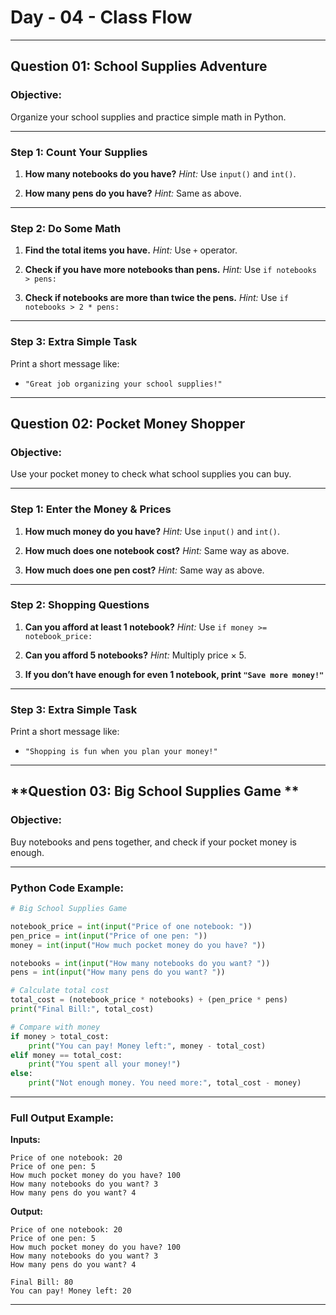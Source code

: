 # **Day - 04 - Class Flow**

---

## **Question 01: School Supplies Adventure**

### **Objective:**

Organize your school supplies and practice simple math in Python.

---

### **Step 1: Count Your Supplies**

1. **How many notebooks do you have?**
   *Hint:* Use `input()` and `int()`.

2. **How many pens do you have?**
   *Hint:* Same as above.

---

### **Step 2: Do Some Math**

1. **Find the total items you have.**
   *Hint:* Use `+` operator.

2. **Check if you have more notebooks than pens.**
   *Hint:* Use `if notebooks > pens:`

3. **Check if notebooks are more than twice the pens.**
   *Hint:* Use `if notebooks > 2 * pens:`

---

### **Step 3: Extra Simple Task** 

Print a short message like:

* `"Great job organizing your school supplies!"`

---

## **Question 02: Pocket Money Shopper**

### **Objective:**

Use your pocket money to check what school supplies you can buy.

---

### **Step 1: Enter the Money & Prices**

1. **How much money do you have?**
   *Hint:* Use `input()` and `int()`.

2. **How much does one notebook cost?**
   *Hint:* Same way as above.

3. **How much does one pen cost?**
   *Hint:* Same way as above.

---

### **Step 2: Shopping Questions**

1. **Can you afford at least 1 notebook?**
   *Hint:* Use `if money >= notebook_price:`

2. **Can you afford 5 notebooks?**
   *Hint:* Multiply price × 5.

3. **If you don’t have enough for even 1 notebook, print `"Save more money!"`**

---

### **Step 3: Extra Simple Task** 

Print a short message like:

* `"Shopping is fun when you plan your money!"`

---

## **Question 03: Big School Supplies Game **

### **Objective:**

Buy notebooks and pens together, and check if your pocket money is enough.

---

### **Python Code Example:**

```python
# Big School Supplies Game

notebook_price = int(input("Price of one notebook: "))
pen_price = int(input("Price of one pen: "))
money = int(input("How much pocket money do you have? "))

notebooks = int(input("How many notebooks do you want? "))
pens = int(input("How many pens do you want? "))

# Calculate total cost
total_cost = (notebook_price * notebooks) + (pen_price * pens)
print("Final Bill:", total_cost)

# Compare with money
if money > total_cost:
    print("You can pay! Money left:", money - total_cost)
elif money == total_cost:
    print("You spent all your money!")
else:
    print("Not enough money. You need more:", total_cost - money)
```

---

### **Full Output Example:**

**Inputs:**

```
Price of one notebook: 20  
Price of one pen: 5  
How much pocket money do you have? 100  
How many notebooks do you want? 3  
How many pens do you want? 4  
```

**Output:**

```
Price of one notebook: 20
Price of one pen: 5
How much pocket money do you have? 100
How many notebooks do you want? 3
How many pens do you want? 4

Final Bill: 80
You can pay! Money left: 20
```

---

